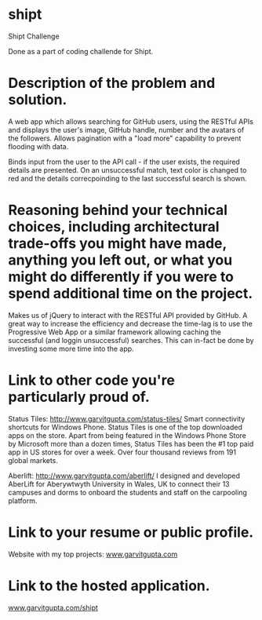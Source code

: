 # shipt
Shipt Challenge

Done as a part of coding challende for Shipt.

# Description of the problem and solution.

A web app which allows searching for GitHub users, using the RESTful APIs and displays the user's image, GitHub handle, number and the avatars of the followers. Allows pagination with a "load more" capability to prevent flooding with data.

Binds input from the user to the API call - if the user exists, the required details are presented. On an unsuccessful match, text color is changed to red and the details correcpoinding to the last successful search is shown.

# Reasoning behind your technical choices, including architectural trade-offs you might have made, anything you left out, or what you might do differently if you were to spend additional time on the project.

Makes us of jQuery to interact with the RESTful API provided by GitHub. A great way to increase the efficiency and decrease the time-lag is to use the Progressive Web App or a similar framework allowing caching the successful (and loggin unsuccessful) searches. This can in-fact be done by investing some more time into the app.

# Link to other code you're particularly proud of.

Status Tiles: http://www.garvitgupta.com/status-tiles/
Smart connectivity shortcuts for Windows Phone. Status Tiles is one of the top downloaded apps on the store.
Apart from being featured in the Windows Phone Store by Microsoft more than a dozen times, Status Tiles has been the #1 top paid app in US stores for over a week. Over four thousand reviews from 191 global markets.

Aberlift: http://www.garvitgupta.com/aberlift/
I designed and developed AberLift for Aberywtwyth University in Wales, UK to connect their 13 campuses and dorms to onboard the students and staff on the carpooling platform.

# Link to your resume or public profile.

Website with my top projects: www.garvitgupta.com

# Link to the hosted application.

www.garvitgupta.com/shipt
